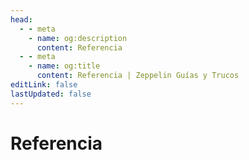 ```yaml
---
head:
  - - meta
    - name: og:description
      content: Referencia
  - - meta
    - name: og:title
      content: Referencia | Zeppelin Guías y Trucos
editLink: false
lastUpdated: false
---
```


# Referencia
